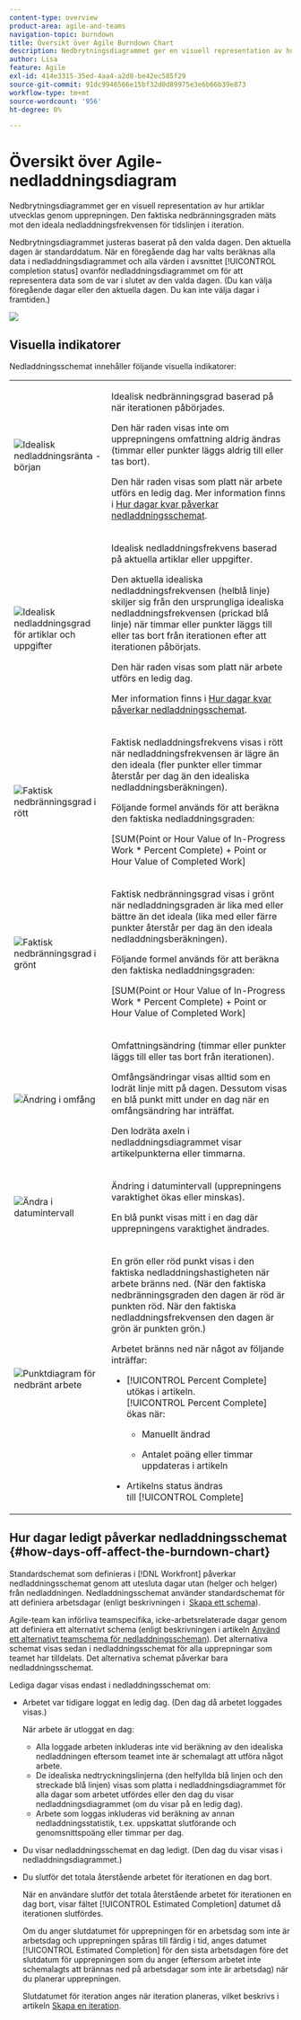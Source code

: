 ```yaml
---
content-type: overview
product-area: agile-and-teams
navigation-topic: burndown
title: Översikt över Agile Burndown Chart
description: Nedbrytningsdiagrammet ger en visuell representation av hur artiklar fortskrider genom iteration eller projekt. Den faktiska nedbränningsgraden mäts mot den ideala nedladdningsfrekvensen för tidslinjen för iteration eller projekt.
author: Lisa
feature: Agile
exl-id: 414e3315-35ed-4aa4-a2d8-be42ec585f29
source-git-commit: 91dc9946566e15bf32d0d89975e3e6b66b39e873
workflow-type: tm+mt
source-wordcount: '956'
ht-degree: 0%

---
```


# Översikt över Agile-nedladdningsdiagram

Nedbrytningsdiagrammet ger en visuell representation av hur artiklar utvecklas genom upprepningen. Den faktiska nedbränningsgraden mäts mot den ideala nedladdningsfrekvensen för tidslinjen i iteration.

Nedbrytningsdiagrammet justeras baserat på den valda dagen. Den aktuella dagen är standarddatum. När en föregående dag har valts beräknas alla data i nedladdningsdiagrammet och alla värden i avsnittet [!UICONTROL completion status] ovanför nedladdningsdiagrammet om för att representera data som de var i slutet av den valda dagen. (Du kan välja föregående dagar eller den aktuella dagen. Du kan inte välja dagar i framtiden.)

![](assets/agile-iteration-burndown-350x88.png)

## Visuella indikatorer

Nedladdningsschemat innehåller följande visuella indikatorer:

<table style="table-layout:auto"> 
 <col> 
 <col> 
 <tbody> 
  <tr> 
   <td role="rowheader"> <img src="assets/agile-iteration-burndown-dottedblue.png" alt="Idealisk nedladdningsränta - början"> </td> 
   <td> <p>Idealisk nedbränningsgrad baserad på när iterationen påbörjades.</p> <p>Den här raden visas inte om upprepningens omfattning aldrig ändras (timmar eller punkter läggs aldrig till eller tas bort).</p> <p>Den här raden visas som platt när arbete utförs en ledig dag. Mer information finns i <a title="Använda Agile Burndown Chart" href="#how-days-off-affect-the-burndown-chart" class="MCXref xref">Hur dagar kvar påverkar nedladdningsschemat</a>.</p> </td> 
  </tr> 
  <tr> 
   <td role="rowheader"> <img src="assets/agile-iteration-burndown-solidblue.png" alt="Idealisk nedladdningsgrad för artiklar och uppgifter"> </td> 
   <td> <p>Idealisk nedladdningsfrekvens baserad på aktuella artiklar eller uppgifter.</p> <p>Den aktuella idealiska nedladdningsfrekvensen (helblå linje) skiljer sig från den ursprungliga idealiska nedladdningsfrekvensen (prickad blå linje) när timmar eller punkter läggs till eller tas bort från iterationen efter att iterationen påbörjats.</p> <p>Den här raden visas som platt när arbete utförs en ledig dag.</p> <p>Mer information finns i <a title="Använda Agile Burndown Chart" href="#how-days-off-affect-the-burndown-chart" class="MCXref xref">Hur dagar kvar påverkar nedladdningsschemat</a>.</p> </td> 
  </tr> 
  <tr> 
   <td role="rowheader"> <img src="assets/agile-iteration-burndown-red.png" alt="Faktisk nedbränningsgrad i rött"> </td> 
   <td> <p>Faktisk nedladdningsfrekvens visas i rött när nedladdningsfrekvensen är lägre än den ideala (fler punkter eller timmar återstår per dag än den idealiska nedladdningsberäkningen).</p> <p>Följande formel används för att beräkna den faktiska nedladdningsgraden:</p> <p>[SUM(Point or Hour Value of In-Progress Work * Percent Complete) + Point or Hour Value of Completed Work]</p> </td> 
  </tr> 
  <tr> 
   <td role="rowheader"> <img src="assets/agile-iteration-burndown-green.png" alt="Faktisk nedbränningsgrad i grönt"> </td> 
   <td> <p>Faktisk nedbränningsgrad visas i grönt när nedladdningsgraden är lika med eller bättre än det ideala (lika med eller färre punkter återstår per dag än den ideala nedladdningsberäkningen).</p> <p>Följande formel används för att beräkna den faktiska nedladdningsgraden:</p> <p>[SUM(Point or Hour Value of In-Progress Work * Percent Complete) + Point or Hour Value of Completed Work]</p> </td> 
  </tr> 
  <tr> 
   <td role="rowheader"> <img src="assets/agile-iteration-burndown-scope.png" alt="Ändring i omfång"> </td> 
   <td> <p>Omfattningsändring (timmar eller punkter läggs till eller tas bort från iterationen).</p> <p>Omfångsändringar visas alltid som en lodrät linje mitt på dagen. Dessutom visas en blå punkt mitt under en dag när en omfångsändring har inträffat.</p> <p>Den lodräta axeln i nedladdningsdiagrammet visar artikelpunkterna eller timmarna.</p> </td> 
  </tr> 
  <tr> 
   <td role="rowheader"> <img src="assets/agile-iteration-burndown-scope.png" alt="Ändra i datumintervall"> </td> 
   <td> <p>Ändring i datumintervall (upprepningens varaktighet ökas eller minskas).</p> <p>En blå punkt visas mitt i en dag där upprepningens varaktighet ändrades.</p> </td> 
  </tr> 
  <tr> 
   <td role="rowheader"> <img src="assets/agile-iteration-burndown-scope.png" alt="Punktdiagram för nedbränt arbete"> </td> 
   <td> <p>En grön eller röd punkt visas i den faktiska nedladdningshastigheten när arbete bränns ned. (När den faktiska nedbränningsgraden den dagen är röd är punkten röd. När den faktiska nedladdningsfrekvensen den dagen är grön är punkten grön.)</p> <p>Arbetet bränns ned när något av följande inträffar:</p> 
    <ul> 
     <li> [!UICONTROL Percent Complete] utökas i artikeln.<br>[!UICONTROL Percent Complete] ökas när: 
      <ul> 
       <li> <p>Manuellt ändrad</p> </li> 
       <li> <p>Antalet poäng eller timmar uppdateras i artikeln</p> </li> 
      </ul></li>  
     <li>Artikelns status ändras till [!UICONTROL Complete]</li> 
    </ul> </td> 
  </tr> 
 </tbody> 
</table>

## Hur dagar ledigt påverkar nedladdningsschemat {#how-days-off-affect-the-burndown-chart}

Standardschemat som definieras i [!DNL Workfront] påverkar nedladdningsschemat genom att utesluta dagar utan (helger och helger) från nedladdningen. Nedladdningsschemat använder standardschemat för att definiera arbetsdagar (enligt beskrivningen i  [Skapa ett schema](../../../administration-and-setup/set-up-workfront/configure-timesheets-schedules/create-schedules.md)).

Agile-team kan införliva teamspecifika, icke-arbetsrelaterade dagar genom att definiera ett alternativt schema (enligt beskrivningen i artikeln [Använd ett alternativt teamschema för nedladdningsscheman](../../../agile/use-scrum-in-an-agile-team/burndown/use-alt-team-schedule-burndown-charts.md)). Det alternativa schemat visas sedan i nedladdningsschemat för alla upprepningar som teamet har tilldelats. Det alternativa schemat påverkar bara nedladdningsschemat.

Lediga dagar visas endast i nedladdningsschemat om:

* Arbetet var tidigare loggat en ledig dag. (Den dag då arbetet loggades visas.)

  När arbete är utloggat en dag:

   * Alla loggade arbeten inkluderas inte vid beräkning av den idealiska nedladdningen eftersom teamet inte är schemalagt att utföra något arbete.
   * De idealiska nedtryckningslinjerna (den helfyllda blå linjen och den streckade blå linjen) visas som platta i nedladdningsdiagrammet för alla dagar som arbetet utfördes eller den dag du visar nedladdningsdiagrammet (om du visar på en ledig dag).
   * Arbete som loggas inkluderas vid beräkning av annan nedladdningsstatistik, t.ex. uppskattat slutförande och genomsnittspoäng eller timmar per dag.

* Du visar nedladdningsschemat en dag ledigt. (Den dag du visar visas i nedladdningsdiagrammet.)
* Du slutför det totala återstående arbetet för iterationen en dag bort.

  När en användare slutför det totala återstående arbetet för iterationen en dag bort, visar fältet [!UICONTROL Estimated Completion] datumet då iterationen slutfördes.

  Om du anger slutdatumet för upprepningen för en arbetsdag som inte är arbetsdag och upprepningen spåras till färdig i tid, anges datumet [!UICONTROL Estimated Completion] för den sista arbetsdagen före det slutdatum för upprepningen som du anger (eftersom arbetet inte schemalagts att brännas ned på arbetsdagar som inte är arbetsdag) när du planerar upprepningen.

  Slutdatumet för iteration anges när iteration planeras, vilket beskrivs i artikeln [Skapa en iteration](../../../agile/use-scrum-in-an-agile-team/iterations/create-an-iteration.md).
